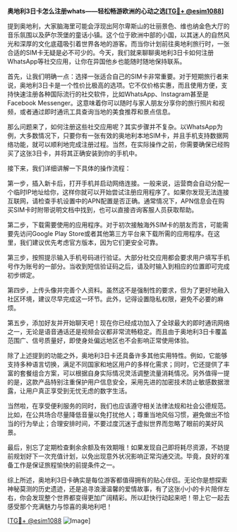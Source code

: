 **奥地利3日卡怎么注册whats——轻松畅游欧洲的心动之选[[TG💪+ @esim1088](https://t.me/s/esim1088)]**

提到奥地利，大家脑海里可能会浮现出阿尔卑斯山的壮丽景色、维也纳金色大厅的音乐氛围以及萨尔茨堡的童话小镇。这个位于欧洲中部的小国，以其迷人的自然风光和深厚的文化底蕴吸引着世界各地的游客。而当你计划前往奥地利旅行时，一张合适的SIM卡无疑是必不可少的。今天，我们就来聊聊奥地利3日卡如何注册WhatsApp等社交应用，让你在异国他乡也能随时随地保持联系。

首先，让我们明确一点：选择一张适合自己的SIM卡非常重要。对于短期旅行者来说，奥地利3日卡是一个性价比极高的选项。它不仅价格实惠，而且使用方便，支持快速注册各种国际流行的社交软件，比如WhatsApp、Instagram甚至是Facebook Messenger。这意味着你可以随时与家人朋友分享你的旅行照片和视频，或者通过即时通讯工具查询当地的美食推荐和景点信息。

那么问题来了，如何注册这些社交应用呢？其实步骤并不复杂。以WhatsApp为例，大多数情况下，只要你有一张有效的奥地利本地SIM卡，并且手机支持数据网络功能，就可以顺利地完成注册过程。当然，在实际操作之前，你需要确保已经购买了这张3日卡，并将其正确安装到你的手机中。

接下来，我们详细讲解一下具体的操作流程：

第一步，插入新卡后，打开手机并启动网络连接。一般来说，运营商会自动分配一个临时IP地址给你，这样你就可以开始尝试注册应用程序了。如果你发现无法连接互联网，请检查手机设置中的APN配置是否正确。通常情况下，APN信息会在购买SIM卡时附带说明文档中找到，也可以直接咨询客服人员获取帮助。

第二步，下载需要使用的应用程序。对于初次接触海外SIM卡的朋友而言，可能需要先访问Google Play Store或者其他第三方平台来下载所需的应用程序。在这里，我们建议优先考虑官方版本，因为它们更安全可靠。

第三步，按照提示输入手机号码进行验证。大部分社交应用都会要求用户填写手机号作为账号的一部分。当收到短信验证码之后，请及时输入到相应的位置即可完成初步绑定。

第四步，上传头像并完善个人资料。虽然这不是强制性的要求，但为了更好地融入社区环境，建议尽早完成这一环节。此外，记得设置隐私权限，避免不必要的麻烦。

第五步，添加好友并开始聊天吧！现在你已经成功加入了全球最大的即时通讯网络之一，无论是语音通话还是视频会议都非常流畅稳定。而且由于奥地利3日卡覆盖范围广、信号质量好，即使身处偏远地区也不会影响正常使用体验。

除了上述提到的功能之外，奥地利3日卡还具备许多其他实用特性。例如，它能够支持多种语言切换，满足不同国家和地区用户的多样化需求；同时，它还提供了丰富的套餐组合方案，可以根据自身实际情况灵活调整流量消耗情况。另外值得一提的是，这款产品特别注重保护用户信息安全，采用先进的加密技术防止敏感数据泄露，让用户真正享受到无忧无虑的数字生活。

当然啦，在享受便利服务的同时，我们也应该遵守相关法律法规和社会公德规范。比如，在公共场合尽量降低音量以免打扰他人；尊重当地风俗习惯，避免做出不恰当的行为举止；合理安排时间，不要过度沉迷于虚拟世界而忽略了眼前的美好风景。

最后，别忘了定期检查剩余余额及有效期哦！如果发现自己即将耗尽资源，不妨提前规划好下一次充值计划，以免出现意外状况影响正常沟通交流。毕竟，良好的准备工作是保证旅程愉快的前提条件之一。

综上所述，奥地利3日卡确实是每位游客都值得拥有的贴心伴侣。无论你是想探索神秘莫测的历史遗迹，还是追寻浪漫温馨的爱情故事，有了这张小小的卡片陪伴左右，你会发现整个世界都变得更加广阔精彩。所以赶快行动起来吧！带上它一起去感受那个充满魅力与惊喜的奥地利吧！

[[TG💪+ @esim1088](https://t.me/s/esim1088) ![Image](https://i.postimg.cc/4NQfJmqS/Snipaste-2025-05-13-00-14-12.png)]